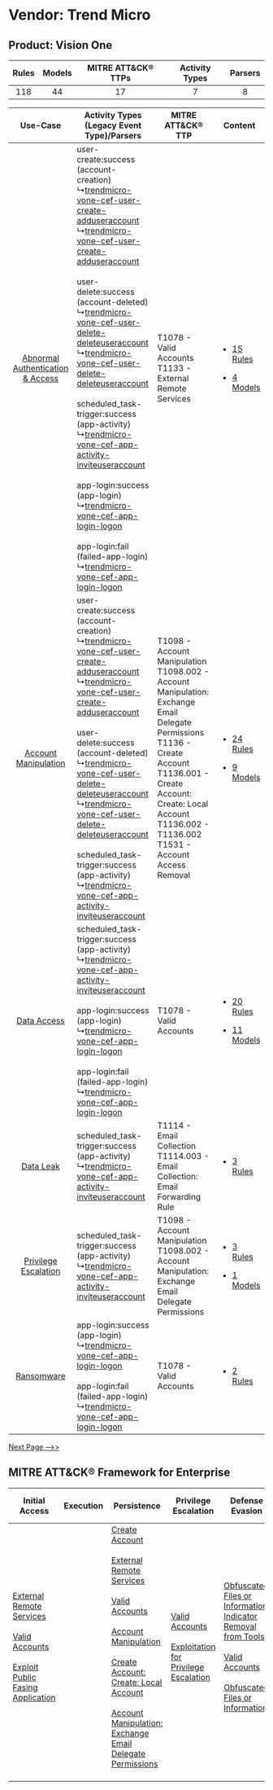 Vendor: Trend Micro
===================
Product: Vision One
-------------------
| Rules | Models | MITRE ATT&CK® TTPs | Activity Types | Parsers |
|:-----:|:------:|:------------------:|:--------------:|:-------:|
|  118  |   44   |         17         |       7        |    8    |

|    Use-Case    | Activity Types (Legacy Event Type)/Parsers    | MITRE ATT&CK® TTP    | Content    |
|:----:| ---- | ---- | ---- |
| [Abnormal Authentication & Access](../../../UseCases/uc_abnormal_authentication_&_access.md) |  user-create:success (account-creation)<br> ↳[trendmicro-vone-cef-user-create-adduseraccount](Ps/pC_trendmicrovonecefusercreateadduseraccount.md)<br> ↳[trendmicro-vone-cef-user-create-adduseraccount](Ps/pC_trendmicrovonecefusercreateadduseraccount.md)<br><br> user-delete:success (account-deleted)<br> ↳[trendmicro-vone-cef-user-delete-deleteuseraccount](Ps/pC_trendmicrovonecefuserdeletedeleteuseraccount.md)<br> ↳[trendmicro-vone-cef-user-delete-deleteuseraccount](Ps/pC_trendmicrovonecefuserdeletedeleteuseraccount.md)<br><br> scheduled_task-trigger:success (app-activity)<br> ↳[trendmicro-vone-cef-app-activity-inviteuseraccount](Ps/pC_trendmicrovonecefappactivityinviteuseraccount.md)<br><br> app-login:success (app-login)<br> ↳[trendmicro-vone-cef-app-login-logon](Ps/pC_trendmicrovonecefapploginlogon.md)<br><br> app-login:fail (failed-app-login)<br> ↳[trendmicro-vone-cef-app-login-logon](Ps/pC_trendmicrovonecefapploginlogon.md)<br> | T1078 - Valid Accounts<br>T1133 - External Remote Services<br>    | [<ul><li>15 Rules</li></ul><ul><li>4 Models</li></ul>](RM/r_m_trend_micro_vision_one_Abnormal_Authentication_&_Access.md) |
|    [Account Manipulation](../../../UseCases/uc_account_manipulation.md)    |  user-create:success (account-creation)<br> ↳[trendmicro-vone-cef-user-create-adduseraccount](Ps/pC_trendmicrovonecefusercreateadduseraccount.md)<br> ↳[trendmicro-vone-cef-user-create-adduseraccount](Ps/pC_trendmicrovonecefusercreateadduseraccount.md)<br><br> user-delete:success (account-deleted)<br> ↳[trendmicro-vone-cef-user-delete-deleteuseraccount](Ps/pC_trendmicrovonecefuserdeletedeleteuseraccount.md)<br> ↳[trendmicro-vone-cef-user-delete-deleteuseraccount](Ps/pC_trendmicrovonecefuserdeletedeleteuseraccount.md)<br><br> scheduled_task-trigger:success (app-activity)<br> ↳[trendmicro-vone-cef-app-activity-inviteuseraccount](Ps/pC_trendmicrovonecefappactivityinviteuseraccount.md)<br>    | T1098 - Account Manipulation<br>T1098.002 - Account Manipulation: Exchange Email Delegate Permissions<br>T1136 - Create Account<br>T1136.001 - Create Account: Create: Local Account<br>T1136.002 - T1136.002<br>T1531 - Account Access Removal<br> | [<ul><li>24 Rules</li></ul><ul><li>9 Models</li></ul>](RM/r_m_trend_micro_vision_one_Account_Manipulation.md)    |
|    [Data Access](../../../UseCases/uc_data_access.md)    |  scheduled_task-trigger:success (app-activity)<br> ↳[trendmicro-vone-cef-app-activity-inviteuseraccount](Ps/pC_trendmicrovonecefappactivityinviteuseraccount.md)<br><br> app-login:success (app-login)<br> ↳[trendmicro-vone-cef-app-login-logon](Ps/pC_trendmicrovonecefapploginlogon.md)<br><br> app-login:fail (failed-app-login)<br> ↳[trendmicro-vone-cef-app-login-logon](Ps/pC_trendmicrovonecefapploginlogon.md)<br>    | T1078 - Valid Accounts<br>    | [<ul><li>20 Rules</li></ul><ul><li>11 Models</li></ul>](RM/r_m_trend_micro_vision_one_Data_Access.md)    |
|    [Data Leak](../../../UseCases/uc_data_leak.md)    |  scheduled_task-trigger:success (app-activity)<br> ↳[trendmicro-vone-cef-app-activity-inviteuseraccount](Ps/pC_trendmicrovonecefappactivityinviteuseraccount.md)<br>    | T1114 - Email Collection<br>T1114.003 - Email Collection: Email Forwarding Rule<br>    | [<ul><li>3 Rules</li></ul>](RM/r_m_trend_micro_vision_one_Data_Leak.md)    |
|    [Privilege Escalation](../../../UseCases/uc_privilege_escalation.md)    |  scheduled_task-trigger:success (app-activity)<br> ↳[trendmicro-vone-cef-app-activity-inviteuseraccount](Ps/pC_trendmicrovonecefappactivityinviteuseraccount.md)<br>    | T1098 - Account Manipulation<br>T1098.002 - Account Manipulation: Exchange Email Delegate Permissions<br>    | [<ul><li>3 Rules</li></ul><ul><li>1 Models</li></ul>](RM/r_m_trend_micro_vision_one_Privilege_Escalation.md)    |
|    [Ransomware](../../../UseCases/uc_ransomware.md)    |  app-login:success (app-login)<br> ↳[trendmicro-vone-cef-app-login-logon](Ps/pC_trendmicrovonecefapploginlogon.md)<br><br> app-login:fail (failed-app-login)<br> ↳[trendmicro-vone-cef-app-login-logon](Ps/pC_trendmicrovonecefapploginlogon.md)<br>    | T1078 - Valid Accounts<br>    | [<ul><li>2 Rules</li></ul>](RM/r_m_trend_micro_vision_one_Ransomware.md)    |
[Next Page -->>](2_ds_trend_micro_vision_one.md)

MITRE ATT&CK® Framework for Enterprise
--------------------------------------
| Initial Access                                                                                                                                                                                                                         | Execution | Persistence                                                                                                                                                                                                                                                                                                                                                                                                                                                                                                  | Privilege Escalation                                                                                                                                          | Defense Evasion                                                                                                                                                                                                                                                               | Credential Access | Discovery | Lateral Movement | Collection                                                                                                                                                            | Command and Control                                                                                                                       | Exfiltration | Impact                                                                      |
| -------------------------------------------------------------------------------------------------------------------------------------------------------------------------------------------------------------------------------------- | --------- | ------------------------------------------------------------------------------------------------------------------------------------------------------------------------------------------------------------------------------------------------------------------------------------------------------------------------------------------------------------------------------------------------------------------------------------------------------------------------------------------------------------ | ------------------------------------------------------------------------------------------------------------------------------------------------------------- | ----------------------------------------------------------------------------------------------------------------------------------------------------------------------------------------------------------------------------------------------------------------------------- | ----------------- | --------- | ---------------- | --------------------------------------------------------------------------------------------------------------------------------------------------------------------- | ----------------------------------------------------------------------------------------------------------------------------------------- | ------------ | --------------------------------------------------------------------------- |
| [External Remote Services](https://attack.mitre.org/techniques/T1133)<br><br>[Valid Accounts](https://attack.mitre.org/techniques/T1078)<br><br>[Exploit Public Fasing Application](https://attack.mitre.org/techniques/T1190)<br><br> |           | [Create Account](https://attack.mitre.org/techniques/T1136)<br><br>[External Remote Services](https://attack.mitre.org/techniques/T1133)<br><br>[Valid Accounts](https://attack.mitre.org/techniques/T1078)<br><br>[Account Manipulation](https://attack.mitre.org/techniques/T1098)<br><br>[Create Account: Create: Local Account](https://attack.mitre.org/techniques/T1136/001)<br><br>[Account Manipulation: Exchange Email Delegate Permissions](https://attack.mitre.org/techniques/T1098/002)<br><br> | [Valid Accounts](https://attack.mitre.org/techniques/T1078)<br><br>[Exploitation for Privilege Escalation](https://attack.mitre.org/techniques/T1068)<br><br> | [Obfuscated Files or Information: Indicator Removal from Tools](https://attack.mitre.org/techniques/T1027/005)<br><br>[Valid Accounts](https://attack.mitre.org/techniques/T1078)<br><br>[Obfuscated Files or Information](https://attack.mitre.org/techniques/T1027)<br><br> |                   |           |                  | [Email Collection](https://attack.mitre.org/techniques/T1114)<br><br>[Email Collection: Email Forwarding Rule](https://attack.mitre.org/techniques/T1114/003)<br><br> | [Proxy: Multi-hop Proxy](https://attack.mitre.org/techniques/T1090/003)<br><br>[Proxy](https://attack.mitre.org/techniques/T1090)<br><br> |              | [Account Access Removal](https://attack.mitre.org/techniques/T1531)<br><br> |